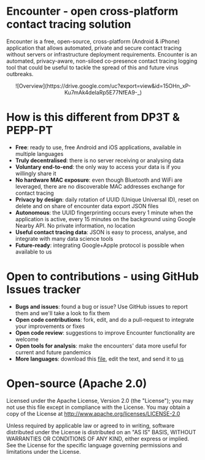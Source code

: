Encounter - open cross-platform contact tracing solution
===============================================================
	
Encounter is a free, open-source, cross-platform (Android & iPhone) 
application that allows automated, private and secure contact tracing 
without servers or infrastructure deployment requirements. 
Encounter is an automated, privacy-aware, non-siloed co-presence contact tracing 
logging tool that could be useful to tackle the spread of this and 
future virus outbreaks.

<p align="center">
![Overview](https://drive.google.com/uc?export=view&id=15OHn_xP-Ku7mAk4deIaRp5E77NfEA9-_)
</p>

How is this different from DP3T & PEPP-PT
=========================================
- **Free**: ready to use, free Android and iOS applications, available in multiple languages
- **Truly decentralised**: there is no server receiving or analysing data
- **Voluntary end-to-end**: the only way to access your data is if you willingly share it
- **No hardware MAC exposure**: even though Bluetooth and WiFi are leveraged, there are no discoverable MAC addresses exchange for contact tracing
- **Privacy by design**: daily rotation of UUID (Unique Universal ID), reset on delete and on share of encounter data export JSON files
- **Autonomous**: the UUID fingerprinting occurs every 1 minute when the application is active, every 15 minutes on the background using Google Nearby API. No private information, no location
- **Useful contact tracing data**: JSON is easy to process, analyse, and integrate with many data science tools
- **Future-ready**: integrating Google+Apple protocol is possible when available to us

Open to contributions - using GitHub Issues tracker
===================================================
- **Bugs and issues**: found a bug or issue? Use GitHub issues to report them and we'll take a look to fix them
- **Open code contributions**: fork, edit, and do a pull-request to integrate your improvements or fixes
- **Open code review**: suggestions to improve Encounter functionality are welcome
- **Open tools for analysis**: make the encounters' data more useful for current and future pandemics
- **More languages**: download this [file](https://drive.google.com/file/d/1PA-gc1kNEfcsNCXV2UNdvq2yt2iaBYZc/view?usp=sharing), edit the text, and send it to [us](mailto:denzil.ferreira@oulu.fi?subject=[Encounter]%20New%20translation) 

Open-source (Apache 2.0)
========================
Licensed under the Apache License, Version 2.0 (the "License");
you may not use this file except in compliance with the License.
You may obtain a copy of the License at 
http://www.apache.org/licenses/LICENSE-2.0

Unless required by applicable law or agreed to in writing, software
distributed under the License is distributed on an "AS IS" BASIS,
WITHOUT WARRANTIES OR CONDITIONS OF ANY KIND, either express or implied.
See the License for the specific language governing permissions and
limitations under the License.
